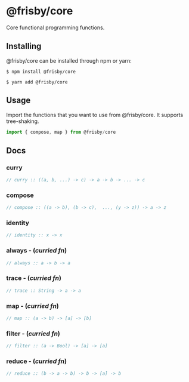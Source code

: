 # @frisby/core

Core functional programming functions.

## Installing

@frisby/core can be installed through npm or yarn:

```
$ npm install @frisby/core
```

```
$ yarn add @frisby/core
```

## Usage

Import the functions that you want to use from @frisby/core.
It supports tree-shaking.

```javascript
import { compose, map } from @frisby/core
```

## Docs

### curry

```javascript
// curry :: ((a, b, ...) -> c) -> a -> b -> ... -> c
```

### compose

```javascript
// compose :: ((a -> b), (b -> c),  ..., (y -> z)) -> a -> z
```

### identity

```javascript
// identity :: x -> x
```

### always - (_curried fn_)

```javascript
// always :: a -> b -> a
```

### trace - (_curried fn_)

```javascript
// trace :: String -> a -> a
```

### map - (_curried fn_)

```javascript
// map :: (a -> b) -> [a] -> [b]
```

### filter - (_curried fn_)

```javascript
// filter :: (a -> Bool) -> [a] -> [a]
```

### reduce - (_curried fn_)

```javascript
// reduce :: (b -> a -> b) -> b -> [a] -> b
```
